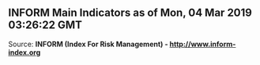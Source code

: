 ## INFORM Main Indicators as of Mon, 04 Mar 2019 03:26:22 GMT

Source: **INFORM (Index For Risk Management) - http://www.inform-index.org**